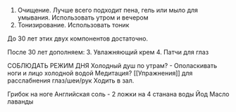 1. Очищение. Лучше всего подходит пена, гель или мыло для умывания. Использовать утром и вечером
2. Тонизирование. Использовать тоник

До 30 лет этих двух компонентов достаточно.

После 30 лет дополняем:
3. Увлажняющий крем
4. Патчи для глаз



СОБЛЮДАТЬ РЕЖИМ ДНЯ
Холодный душ по утрам? - Ополаскивать ноги и лицо холодной водой
Медитация?
[[Упражнения]] для расслабнения глаз/шеи/рук
Ходить в зал.


Грибок на ноге
Английская соль - 2 ложки на 4 станана воды
Йод
Масло лаванды